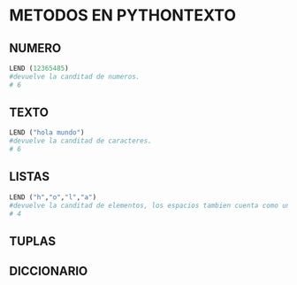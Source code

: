 # METODOS EN PYTHONTEXTO 

## NUMERO 
```python
LEND (12365485)
#devuelve la canditad de numeros.
# 6
 ```

## TEXTO
```python
LEND ("hola mundo")
#devuelve la canditad de caracteres.
# 6
```

## LISTAS
``` python
LEND ("h","o","l","a")
#devuelve la canditad de elementos, los espacios tambien cuenta como un elemento.
# 4
```

## TUPLAS 

## DICCIONARIO
